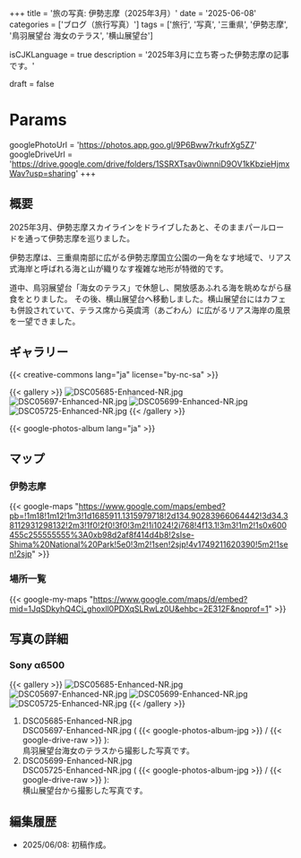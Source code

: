 +++
title = '旅の写真: 伊勢志摩（2025年3月）'
date = '2025-06-08'
categories = ['ブログ（旅行写真）']
tags = ['旅行', '写真', '三重県', '伊勢志摩', '鳥羽展望台 海女のテラス', '横山展望台']

isCJKLanguage = true
description = '2025年3月に立ち寄った伊勢志摩の記事です。'

draft = false

# Params
googlePhotoUrl = 'https://photos.app.goo.gl/9P6Bww7rkufrXg5Z7'
googleDriveUrl = 'https://drive.google.com/drive/folders/1SSRXTsav0iwnniD9OV1kKbzieHjmxWav?usp=sharing'
+++


## 概要

2025年3月、伊勢志摩スカイラインをドライブしたあと、そのままパールロードを通って伊勢志摩を巡りました。

伊勢志摩は、三重県南部に広がる伊勢志摩国立公園の一角をなす地域で、リアス式海岸と呼ばれる海と山が織りなす複雑な地形が特徴的です。

道中、鳥羽展望台「海女のテラス」で休憩し、開放感あふれる海を眺めながら昼食をとりました。
その後、横山展望台へ移動しました。横山展望台にはカフェも併設されていて、テラス席から英虞湾（あごわん）に広がるリアス海岸の風景を一望できました。


## ギャラリー

{{< creative-commons lang="ja" license="by-nc-sa" >}}

{{< gallery >}}
  <img src="DSC05685-Enhanced-NR.jpg" alt="DSC05685-Enhanced-NR.jpg" class="grid-w50" />
  <img src="DSC05697-Enhanced-NR.jpg" alt="DSC05697-Enhanced-NR.jpg" class="grid-w50" />
  <img src="DSC05699-Enhanced-NR.jpg" alt="DSC05699-Enhanced-NR.jpg" class="grid-w50" />
  <img src="DSC05725-Enhanced-NR.jpg" alt="DSC05725-Enhanced-NR.jpg" class="grid-w50" />
{{< /gallery >}}

{{< google-photos-album lang="ja" >}}


## マップ

### 伊勢志摩

{{< google-maps "https://www.google.com/maps/embed?pb=!1m18!1m12!1m3!1d1685911.1315979718!2d134.90283966064442!3d34.38112931298132!2m3!1f0!2f0!3f0!3m2!1i1024!2i768!4f13.1!3m3!1m2!1s0x600455c255555555%3A0xb98d2af8f414d4b8!2sIse-Shima%20National%20Park!5e0!3m2!1sen!2sjp!4v1749211620390!5m2!1sen!2sjp" >}}


### 場所一覧

{{< google-my-maps "https://www.google.com/maps/d/embed?mid=1JqSDkyhQ4Cj_ghoxll0PDXqSLRwLz0U&ehbc=2E312F&noprof=1" >}}


## 写真の詳細

### Sony α6500

{{< gallery >}}
  <img src="DSC05685-Enhanced-NR.jpg" alt="DSC05685-Enhanced-NR.jpg" class="grid-w50" />
  <img src="DSC05697-Enhanced-NR.jpg" alt="DSC05697-Enhanced-NR.jpg" class="grid-w50" />
  <img src="DSC05699-Enhanced-NR.jpg" alt="DSC05699-Enhanced-NR.jpg" class="grid-w50" />
  <img src="DSC05725-Enhanced-NR.jpg" alt="DSC05725-Enhanced-NR.jpg" class="grid-w50" />
{{< /gallery >}}

1. DSC05685-Enhanced-NR.jpg  
   DSC05697-Enhanced-NR.jpg ( {{< google-photos-album-jpg >}} / {{< google-drive-raw >}} ):  
    鳥羽展望台海女のテラスから撮影した写真です。
1. DSC05699-Enhanced-NR.jpg  
   DSC05725-Enhanced-NR.jpg ( {{< google-photos-album-jpg >}} / {{< google-drive-raw >}} ):  
    横山展望台から撮影した写真です。


## 編集履歴

- 2025/06/08: 初稿作成。


